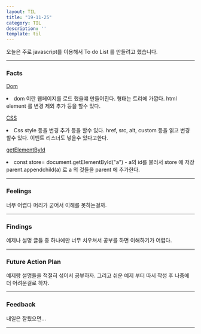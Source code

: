 ```yaml
---
layout: TIL
title: "19-11-25"
category: TIL
description: ''
template: til
---
```


오늘은 주로 javascript를 이용해서 To do List 를 만들려고 했습니다. 

----
<h3>Facts</h3> 


[Dom](https://developer.mozilla.org/ko/docs/Web/API/Document_Object_Model)

<p><li>dom 이란 웹페이지를 로드 했을떄 만들어진다. 형태는 트리에 가깝다.
html element 를 변경 제외 추가 등을 할수 있다.</li></p> 

[CSS](https://developer.mozilla.org/ko/docs/Web/CS)
<li>Css style 등을 변경 추가 등을 할수 있다.
href, src, alt, custom 등을 읽고 변경 할수 있다. 
이벤트 리스너도 넣을수 있다고한다. </li>

[getElementById](https://developer.mozilla.org/ko/docs/Web/API/Document/getElementById)
<li>const store= document.getElementById("a") - a의 id를 불러서 store 에 저장
parent.appendchild(a) 로 a 의 것들을 parent 에 추가한다.</li>
 

----
<h3>Feelings</h3> 너무 어렵다 머리가 굳어서 이해를 못하는걸까.

---

<h3>Findings</h3> 예제나 설명 글들 중 하나에만 너무 치우쳐서 공부를 하면 이해하기가 어렵다.

-----

<h3>Future Action Plan</h3> 예제랑 설명들을 적절히 섞어서 공부하자. 그리고 쉬운 예제 부터 따서 작성 후 나중에 더 어려운걸로 하자.

----

<h3>Feedback</h3> 내일은 잘됬으면...

-----

<!--
<p>_layout 에 대하여</p>
layout 란 많이 쓰는 중복되는 코드들을 하나에 html 로 옮김으로써 계속 쓰는 중복 코드를 일일히 쓰지 않고 html을 불러서 쓰는것.
예를들어서 입사 지원서를 _layout 라고 하고 입사 지원서에 들어가는 내가 쓰는 내용들을 _post md 파일에 넣음. 그리고 md 파일 위에 layout: 입사지원서 를 씀으로써 입사 지원서 양식을 불러올 수 있다. 그러므로 _post md 파일에 매번 양식을 따로 작성 할 필요 없다.

<p>Today i learned how to link an external source link for my blog</p>
<p>오늘은 제 블로그를 위한 외부 링크를 작성하는 법을 배웠습니다.</p>
<p>Source: <a href="{{page.source}}">{{page.source}}</a></p>
  first{{page.source}} is referencing the source of the called page(http whatever). second {{page.source}} is the name that will be visible for the link in ur blog or whatever  -->

<!--https://www.youtube.com/watch?v=rcRiJSaPwbc&list=PLWjCJDeWfDdfVEcLGAfdJn_HXyM4Y7_k-&index=19
5:11-->
